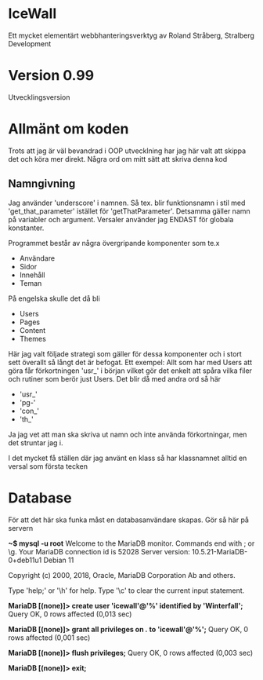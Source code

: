 # IceWall
Ett mycket elementärt webbhanteringsverktyg av Roland Stråberg, Stralberg Development

# Version 0.99
Utvecklingsversion

# Allmänt om koden

Trots att jag är väl bevandrad i OOP utvecklning har jag här valt att skippa det
och köra mer direkt. Några ord om mitt sätt att skriva denna kod

## Namngivning

Jag använder 'underscore' i namnen. Så tex. blir funktionsnamn i stil med 'get_that_parameter' istället för 'getThatParameter'. 
Detsamma gäller namn på variabler och argument. Versaler använder jag ENDAST för globala konstanter.

Programmet består av några övergripande komponenter som te.x

- Användare
- Sidor
- Innehåll
- Teman

På engelska skulle det då bli

- Users
- Pages
- Content
- Themes

Här jag valt följade strategi som gäller för dessa komponenter och i stort sett överallt så långt det är befogat.
Ett exempel: Allt som har med Users att göra får förkortningen 'usr_' i början vilket gör det enkelt att spåra 
vilka filer och rutiner som berör just Users. Det blir då med andra ord så här

- 'usr_'
- 'pg-'
- 'con_'
- 'th_'

Ja jag vet att man ska skriva ut namn och inte använda förkortningar, men det struntar jag i. 

I det mycket få ställen där jag använt en klass så har klassnamnet alltid en versal som första tecken

# Database

För att det här ska funka måst en databasanvändare skapas. 
Gör så här på servern

**~$ mysql -u root**
Welcome to the MariaDB monitor.  Commands end with ; or \g.
Your MariaDB connection id is 52028
Server version: 10.5.21-MariaDB-0+deb11u1 Debian 11

Copyright (c) 2000, 2018, Oracle, MariaDB Corporation Ab and others.

Type 'help;' or '\h' for help. Type '\c' to clear the current input statement.

**MariaDB [(none)]> create user 'icewall'@'%' identified by 'Winterfall';**
Query OK, 0 rows affected (0,013 sec)

**MariaDB [(none)]> grant all privileges on *.* to 'icewall'@'%';**
Query OK, 0 rows affected (0,001 sec)

**MariaDB [(none)]> flush privileges;**
Query OK, 0 rows affected (0,003 sec)

**MariaDB [(none)]> exit;**

